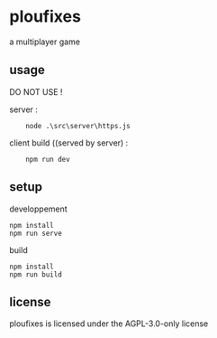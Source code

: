 # ploufixes

a multiplayer game

## usage

DO NOT USE !

server :

        node .\src\server\https.js

client build ((served by server) :

        npm run dev

## setup

developpement

    npm install
    npm run serve

build

    npm install
    npm run build

## license

ploufixes is licensed under the AGPL-3.0-only license